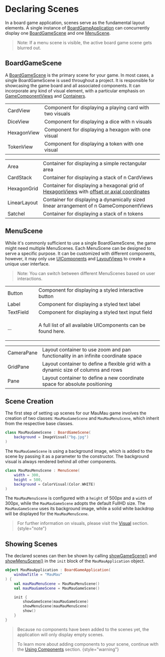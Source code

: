 <!-- TODO -->

[MauMauRules]: https://en.wikipedia.org/wiki/Mau_Mau_(card_game)
[BGW]: https://github.com/tudo-aqua/bgw
[JavaFX 17]: https://openjfx.io/openjfx-docs/
[AzulZuluOpenJDK]: https://www.azul.com/downloads/?version=java-11-lts&package=jdk-fx#download-openjdk
[Mac M1]: https://www.azul.com/downloads/?version=java-11-lts&os=macos&architecture=arm-64-bit&package=jdk-fx#download-openjdk

[BoardGameApplicationKDoc]: https://tudo-aqua.github.io/bgw/bgw-gui-kdoc/bgw-gui/tools.aqua.bgw.core/-board-game-application/index.html
[BoardGameSceneKDoc]: https://tudo-aqua.github.io/bgw/bgw-gui-kdoc/bgw-gui/tools.aqua.bgw.core/-board-game-scene/index.html
[MenuSceneKDoc]: https://tudo-aqua.github.io/bgw/bgw-gui-kdoc/bgw-gui/tools.aqua.bgw.core/-menu-scene/index.html
[GameComponentKDoc]: https://tudo-aqua.github.io/bgw/bgw-gui-kdoc/bgw-gui/tools.aqua.bgw.components.gamecomponentviews/-game-component-view/index.html
[StaticComponentViewKDoc]: bgw-gui-kdoc/bgw-gui/tools.aqua.bgw.components/-static-component-view/index.html
[LabelKDoc]: bgw-gui-kdoc/bgw-gui/tools.aqua.bgw.components.uicomponents/-label/index.html
[ButtonKDoc]: bgw-gui-kdoc/bgw-gui/tools.aqua.bgw.components.uicomponents/-button/index.html
[ContainerKDoc]: https://tudo-aqua.github.io/bgw/bgw-gui-kdoc/bgw-gui/tools.aqua.bgw.components.container/-game-component-container/index.html
[CardStackKDoc]: bgw-gui-kdoc/bgw-gui/tools.aqua.bgw.components.container/-card-stack/index.html
[LinearLayoutKDoc]: bgw-gui-kdoc/bgw-gui/tools.aqua.bgw.components.container/-linear-layout/index.html

[showGameSceneKDoc]: bgw-gui-kdoc/bgw-gui/tools.aqua.bgw.core/-board-game-application/show-game-scene.html
[showMenuSceneKDoc]: bgw-gui-kdoc/bgw-gui/tools.aqua.bgw.core/-board-game-application/show-menu-scene.html
[showKDoc]: bgw-gui-kdoc/bgw-gui/tools.aqua.bgw.core/-board-game-application/show.html
[addComponentsKDoc]: bgw-gui-kdoc/bgw-gui/tools.aqua.bgw.core/-scene/add-components.html

[GameComonentDoc]: components/gamecomponents/gamecomponents.md
[UIComponentDoc]: components/uicomponents/uicomponents.md
[LayoutViewDoc]: components/layout/layout.md
[VisualsDoc]: visual.md
[UsingComponents]: Using-Components.md

# Declaring Scenes

In a board game application, scenes serve as the fundamental layout elements. A single instance of [BoardGameApplication][BoardGameApplicationKDoc] can concurrently display one [BoardGameScene][BoardGameSceneKDoc] and one [MenuScene][MenuSceneKDoc].

> Note: If a menu scene is visible, the active board game scene gets blurred out. 

## BoardGameScene

A [BoardGameScene][BoardGameSceneKDoc] is the primary scene for your game. In most cases, a single BoardGameScene is used throughout a project. It is responsible for showcasing the game board and all associated components. It can incorporate any kind of visual element, with a particular emphasis on [GameComponentViews][GameComponentKDoc] and [Containers][ContainerKDoc].

<chapter title="GameComponentViews" collapsible="true" default-state="expanded">
    <table style="header-column">
    <tr>
        <td width="20%">CardView</td>
        <td>Component for displaying a playing card with two visuals</td>
    </tr>
    <tr>
        <td>DiceView</td>
        <td>Component for displaying a dice with n visuals</td>
    </tr>
    <tr>
        <td id="hexagon-view-def">HexagonView</td>
        <td>Component for displaying a hexagon with one visual</td>
    </tr>
    <tr>
        <td>TokenView</td>
        <td>Component for displaying a token with one visual</td>
    </tr>
    </table>
</chapter>

<chapter title="Containers" collapsible="true" default-state="expanded">
    <table style="header-column">
    <tr>
        <td width="20%">Area</td>
        <td>Container for displaying a simple rectangular area</td>
    </tr>
    <tr>
        <td>CardStack</td>
        <td>Container for displaying a stack of n CardViews</td>
    </tr>
    <tr>
        <td>HexagonGrid</td>
        <td>Container for displaying a hexagonal grid of <a href="#hexagon-view-def">HexagonViews</a> with <a href="https://www.redblobgames.com/grids/hexagons/#coordinates">offset or axial coordinates</a></td>
    </tr>
    <tr>
        <td>LinearLayout</td>
        <td>Container for displaying a dynamically sized linear arrangement of n GameComponentViews</td>
    </tr>
    <tr>
        <td>Satchel</td>
        <td>Container for displaying a stack of n tokens</td>
    </tr>
    </table>
</chapter>

## MenuScene

While it's commonly sufficient to use a single BoardGameScene, the game might need multiple MenuScenes. Each MenuScene can be designed to serve a specific purpose. It can be customized with different components, however, it may only use [UIComponents][UIComponentDoc] and [LayoutViews][LayoutViewDoc] to create a unique user interface.

> Note: You can switch between different MenuScenes based on user interactions.

<chapter title="UIComponents" collapsible="true" default-state="expanded">
    <table style="header-column">
    <tr>
        <td width="20%">Button</td>
        <td>Component for displaying a styled interactive button</td>
    </tr>
    <tr>
        <td>Label</td>
        <td>Component for displaying a styled text label</td>
    </tr>
    <tr>
        <td>TextField</td>
        <td>Component for displaying a styled text input field</td>
    </tr>
    <tr>
        <td>...</td>
        <td>
    <note>
        <p>
            A full list of all available UIComponents can be found here.
        </p>
    </note></td>
    </tr>
    </table>
</chapter>

<chapter title="LayoutViews" collapsible="true" default-state="expanded">
    <table style="header-column">
    <tr>
        <td width="20%">CameraPane</td>
        <td>Layout container to use zoom and pan functionality in an infinite coordinate space</td>
    </tr>
    <tr>
        <td>GridPane</td>
        <td>Layout container to define a flexible grid with a dynamic size of columns and rows</td>
    </tr>
    <tr>
        <td>Pane</td>
        <td>Layout container to define a new coordinate space for absolute positioning</td>
    </tr>
    </table>
</chapter>

## Scene Creation

The first step of setting up scenes for our MauMau game involves the creation of two classes: `MauMauGameScene` and `MauMauMenuScene`, which inherit from the respective base classes.

```kotlin
class MauMauGameScene : BoardGameScene(
    background = ImageVisual("bg.jpg")
)
```
The `MauMauGameScene` is using a background image, which is added to the scene by passing it as a parameter to the constructor. The background visual is always rendered behind all other components.

```kotlin
class MauMauMenuScene : MenuScene(
    width = 300,
    height = 500,
    background = ColorVisual(Color.WHITE)
)
```
The `MauMauMenuScene` is configured with a `height` of 500<tooltip term="Pixels">px</tooltip> and a `width` of 300<tooltip term="Pixels">px</tooltip>, while the `MauMauGameScene` adopts the default <tooltip term="FullHD">FullHD</tooltip> size. The `MauMauGameScene` uses its background image, while a solid white backdrop will be displayed for the `MauMauMenuScene`.
> For further information on visuals, please visit the [Visual][VisualsDoc] section.
> {style="note"}

## Showing Scenes

The declared scenes can then be shown by calling [showGameScene()][showGameSceneKDoc] and [showMenuScene()][showMenuSceneKDoc] in the `init` block of the `MauMauApplication` object.

```kotlin
object MauMauApplication : BoardGameApplication(
    windowTitle = "MauMau"
) {
    val mauMauMenuScene = MauMauMenuScene()
    val mauMauGameScene = MauMauGameScene()

    init {
        showGameScene(mauMauGameScene)
        showMenuScene(mauMauMenuScene)
        show()
    }
}
```

> Because no components have been added to the scenes yet, the application will only display empty scenes.
> 
> To learn more about adding components to your scene, continue with the [Using Components][UsingComponents] section.
{style="warning"}